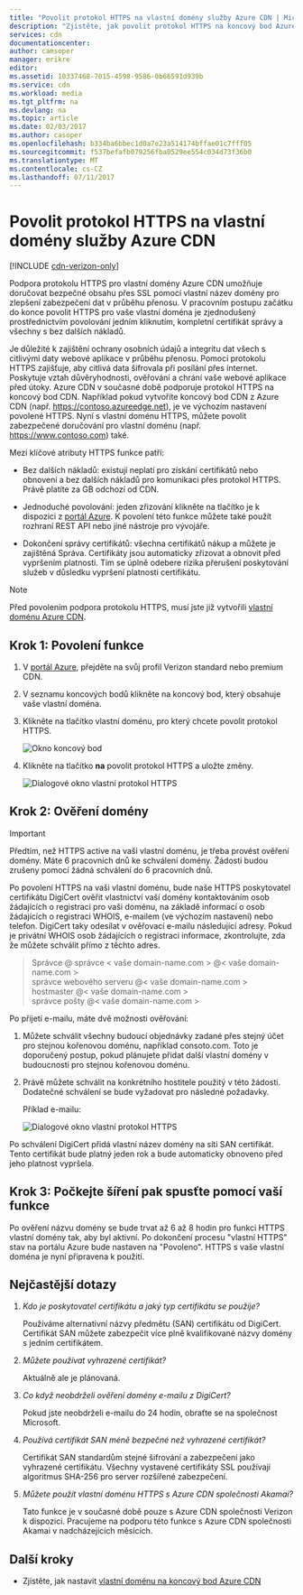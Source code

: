 ```yaml
---
title: "Povolit protokol HTTPS na vlastní domény služby Azure CDN | Microsoft Docs"
description: "Zjistěte, jak povolit protokol HTTPS na koncový bod Azure CDN s vlastní doménu."
services: cdn
documentationcenter: 
author: camsoper
manager: erikre
editor: 
ms.assetid: 10337468-7015-4598-9586-0b66591d939b
ms.service: cdn
ms.workload: media
ms.tgt_pltfrm: na
ms.devlang: na
ms.topic: article
ms.date: 02/03/2017
ms.author: casoper
ms.openlocfilehash: b334ba6bbec1d0a7e23a514174bffae01c7fff05
ms.sourcegitcommit: f537befafb079256fba0529ee554c034d73f36b0
ms.translationtype: MT
ms.contentlocale: cs-CZ
ms.lasthandoff: 07/11/2017
---
```

# <a name="enable-https-on-an-azure-cdn-custom-domain"></a>Povolit protokol HTTPS na vlastní domény služby Azure CDN

[!INCLUDE [cdn-verizon-only](../../includes/cdn-verizon-only.md)]

Podpora protokolu HTTPS pro vlastní domény Azure CDN umožňuje doručovat bezpečné obsahu přes SSL pomocí vlastní název domény pro zlepšení zabezpečení dat v průběhu přenosu. V pracovním postupu začátku do konce povolit HTTPS pro vaše vlastní doména je zjednodušený prostřednictvím povolování jedním kliknutím, kompletní certifikát správy a všechny s bez dalších nákladů.

Je důležité k zajištění ochrany osobních údajů a integritu dat všech s citlivými daty webové aplikace v průběhu přenosu. Pomocí protokolu HTTPS zajišťuje, aby citlivá data šifrovala při posílání přes internet. Poskytuje vztah důvěryhodnosti, ověřování a chrání vaše webové aplikace před útoky. Azure CDN v současné době podporuje protokol HTTPS na koncový bod CDN. Například pokud vytvoříte koncový bod CDN z Azure CDN (např. https://contoso.azureedge.net), je ve výchozím nastavení povolené HTTPS. Nyní s vlastní doménu HTTPS, můžete povolit zabezpečené doručování pro vlastní doménu (např. https://www.contoso.com) také. 

Mezi klíčové atributy HTTPS funkce patří:

- Bez dalších nákladů: existují neplatí pro získání certifikátů nebo obnovení a bez dalších nákladů pro komunikaci přes protokol HTTPS. Právě platíte za GB odchozí od CDN.

- Jednoduché povolování: jeden zřizování klikněte na tlačítko je k dispozici z [portál Azure](https://portal.azure.com). K povolení této funkce můžete také použít rozhraní REST API nebo jiné nástroje pro vývojáře.

- Dokončení správy certifikátů: všechna certifikátů nákup a můžete je zajištěná Správa. Certifikáty jsou automaticky zřizovat a obnovit před vypršením platnosti. Tím se úplně odebere rizika přerušení poskytování služeb v důsledku vypršení platnosti certifikátu.

>[!NOTE] 
>Před povolením podpora protokolu HTTPS, musí jste již vytvořili [vlastní doménu Azure CDN](./cdn-map-content-to-custom-domain.md).

## <a name="step-1-enabling-the-feature"></a>Krok 1: Povolení funkce 

1. V [portál Azure](https://portal.azure.com), přejděte na svůj profil Verizon standard nebo premium CDN.

2. V seznamu koncových bodů klikněte na koncový bod, který obsahuje vaše vlastní doména.

3. Klikněte na tlačítko vlastní doménu, pro který chcete povolit protokol HTTPS.

    ![Okno koncový bod](./media/cdn-custom-ssl/cdn-custom-domain.png)

4. Klikněte na tlačítko **na** povolit protokol HTTPS a uložte změny.

    ![Dialogové okno vlastní protokol HTTPS](./media/cdn-custom-ssl/cdn-enable-custom-ssl.png)


## <a name="step-2-domain-validation"></a>Krok 2: Ověření domény

>[!IMPORTANT] 
>Předtím, než HTTPS active na vaši vlastní doménu, je třeba provést ověření domény. Máte 6 pracovních dnů ke schválení domény. Žádosti budou zrušeny pomocí žádná schválení do 6 pracovních dnů.  

Po povolení HTTPS na vaši vlastní doménu, bude naše HTTPS poskytovatel certifikátu DigiCert ověřit vlastnictví vaší domény kontaktováním osob žádajících o registraci pro vaši doménu, na základě informací o osob žádajících o registraci WHOIS, e-mailem (ve výchozím nastavení) nebo telefon. DigiCert taky odesílat v ověřovací e-mailu následující adresy. Pokud je privátní WHOIS osob žádajících o registraci informace, zkontrolujte, zda že můžete schválit přímo z těchto adres.

>Správce @ správce < vaše domain-name.com > @< vaše domain-name.com >  
>správce webového serveru @< vaše domain-name.com >  
>hostmaster @< vaše domain-name.com >  
>správce pošty @< vaše domain-name.com >


Po přijetí e-mailu, máte dvě možnosti ověřování:

1. Můžete schválit všechny budoucí objednávky zadané přes stejný účet pro stejnou kořenovou doménu, například consoto.com. Toto je doporučený postup, pokud plánujete přidat další vlastní domény v budoucnosti pro stejnou kořenovou doménu.
 
2. Právě můžete schválit na konkrétního hostitele použitý v této žádosti. Dodatečné schválení se bude vyžadovat pro následné požadavky.

    Příklad e-mailu:
    
    ![Dialogové okno vlastní protokol HTTPS](./media/cdn-custom-ssl/domain-validation-email-example.png)

Po schválení DigiCert přidá vlastní název domény na síti SAN certifikát. Tento certifikát bude platný jeden rok a bude automaticky obnoveno před jeho platnost vypršela.

## <a name="step-3-wait-for-the-propagation-then-start-using-your-feature"></a>Krok 3: Počkejte šíření pak spusťte pomocí vaší funkce

Po ověření názvu domény se bude trvat až 6 až 8 hodin pro funkci HTTPS vlastní domény tak, aby byl aktivní. Po dokončení procesu "vlastní HTTPS" stav na portálu Azure bude nastaven na "Povoleno". HTTPS s vaše vlastní doména je nyní připravena k použití.

## <a name="frequently-asked-questions"></a>Nejčastější dotazy

1. *Kdo je poskytovatel certifikátu a jaký typ certifikátu se použije?*

    Používáme alternativní názvy předmětu (SAN) certifikátu od DigiCert. Certifikát SAN můžete zabezpečit více plně kvalifikované názvy domény s jedním certifikátem.

2. *Můžete používat vyhrazené certifikát?*
    
    Aktuálně ale je plánovaná.

3. *Co když neobdrželi ověření domény e-mailu z DigiCert?*

    Pokud jste neobdrželi e-mailu do 24 hodin, obraťte se na společnost Microsoft.

4. *Používá certifikát SAN méně bezpečné než vyhrazené certifikát?*
    
    Certifikát SAN standardům stejné šifrování a zabezpečení jako vyhrazené certifikátu. Všechny vystavené certifikáty SSL používají algoritmus SHA-256 pro server rozšířené zabezpečení.

5. *Můžete použít vlastní doménu HTTPS s Azure CDN společnosti Akamai?*

    Tato funkce je v současné době pouze s Azure CDN společnosti Verizon k dispozici. Pracujeme na podporu této funkce s Azure CDN společnosti Akamai v nadcházejících měsících.


## <a name="next-steps"></a>Další kroky

- Zjistěte, jak nastavit [vlastní doménu na koncový bod Azure CDN](./cdn-map-content-to-custom-domain.md)


